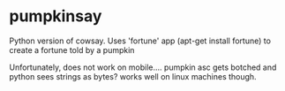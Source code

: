 # pumpkinsay
Python version of cowsay.  Uses 'fortune' app (apt-get install fortune)  to create a fortune told by a pumpkin

Unfortunately, does not work on mobile.... pumpkin asc gets botched and python sees strings as bytes?  works well on linux machines though.
